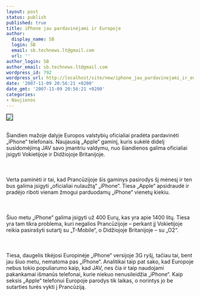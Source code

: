 ```yaml
---
layout: post
status: publish
published: true
title: iPhone jau pardavinėjami ir Europoje
author:
  display_name: SB
  login: SB
  email: sb.technews.lt@gmail.com
  url: ''
author_login: SB
author_email: sb.technews.lt@gmail.com
wordpress_id: 792
wordpress_url: http://localhost/site/new/iphone_jau_pardavinejami_ir_europoje/
date: '2007-11-09 20:56:21 +0200'
date_gmt: '2007-11-09 20:56:21 +0200'
categories:
- Naujienos
---
```

<div class="imgright"><img src="http://tbn0.google.com/images?q=tbn:73kixXN16VdWnM:http://blogs.zdnet.com/hardware/images/iphone2007_b.jpg" border="1"></div>
<p><br>Šiandien mažoje dalyje Europos valstybių oficialiai pradėta pardavinėti „iPhone“ telefonais. Naujausią „Apple“ gaminį, kuris sukėlė didelį susidomėjimą JAV savo įmantriu valdymu, nuo šiandienos galima oficialiai įsigyti Vokietijoje ir Didžiojoje Britanijoje.<br />
<br><br />
<br>Verta paminėti ir tai, kad Prancūzijoje šis gaminys pasirodys šį mėnesį ir ten bus galima įsigyti „oficialiai nulaužtą“ „iPhone“. Tiesa „Apple“ apsidraudė ir pradėjo riboti vienam žmogui parduodamų „iPhone“ vienetų kiekiu.<br />
<br><br />
<br>Šiuo metu „iPhone“ galima įsigyti už 400 Eurų, kas yra apie 1400 litų. Tiesa yra tam tikra problema, kuri negalios Prancūzijoje – perkant jį Vokietijoje reikia pasirašyti sutartį su „T-Mobile“, o Didžiojoje Britanijoje – su „O2“.<br />
<br><br />
<br>Tiesa, daugelis tikėjosi Europinėje „iPhone“ versijoje 3G ryšį, tačiau tai, bent jau šiuo metu, nematoma pas „iPhone“. Analitikai taip pat sako, kad Europoje nebus tokio populiarumo kaip, kad JAV, nes čia ir taip naudojami pakankamai išmanūs telefonai, kurie niekuo nenusileidžia „iPhone“. Kaip seksis „Apple“ telefonui Europoje parodys tik laikas, o norintys jo be sutarties turės vykti į Prancūziją.<br />
<br></p>
